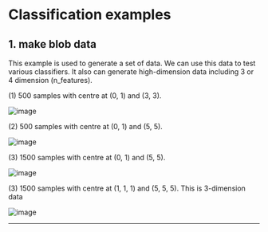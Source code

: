 # Classification examples

## 1. make blob data
This example is used to generate a set of data. We can use this data to test various classifiers.
It also can generate high-dimension data including 3 or 4 dimension (n_features).

(1) 500 samples with centre at (0, 1) and (3, 3).

![image](https://user-images.githubusercontent.com/26786836/163821487-4871ddc1-04f1-4ccc-99eb-941bcbe3dcea.png)

(2) 500 samples with centre at (0, 1) and (5, 5).

![image](https://user-images.githubusercontent.com/26786836/163821539-5f0f0fb7-f389-4bf8-92d0-d052d1bf3431.png)

(3) 1500 samples with centre at (0, 1) and (5, 5).

![image](https://user-images.githubusercontent.com/26786836/163821604-2aabef17-b14b-4377-b6bf-e500bd4997e4.png)

(3) 1500 samples with centre at (1, 1, 1) and (5, 5, 5). This is 3-dimension data

![image](https://user-images.githubusercontent.com/26786836/163821712-0dafebd3-9879-4cb4-b75e-e97162cf4ea2.png)

----------------------------------------------------------------------------------------------------------------------




